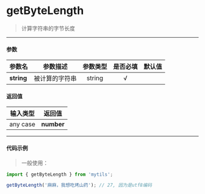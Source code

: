 # getByteLength

> 计算字符串的字节长度

---

#### 参数

| 参数名     | 参数描述       | 参数类型 | 是否必填 | 默认值 |
| ---------- | -------------- | :------: | :------: | :----- |
| **string** | 被计算的字符串 |  string  |    √     |        |

#### 返回值

| 输入类型 |   返回值   |
| :------: | :--------: |
| any case | **number** |

---

#### 代码示例

> 一般使用：

```js
import { getByteLength } from 'mytils';

getByteLength('麻麻，我想吃烤山药'); // 27, 因为是utf8编码
```
